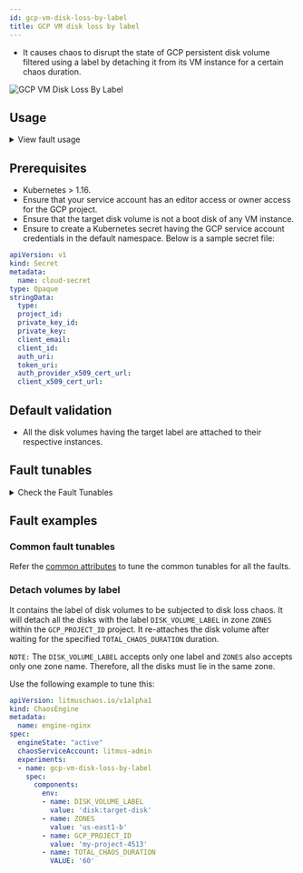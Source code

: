 ```yaml
---
id: gcp-vm-disk-loss-by-label
title: GCP VM disk loss by label
---
```


- It causes chaos to disrupt the state of GCP persistent disk volume filtered using a label by detaching it from its VM instance for a certain chaos duration.

![GCP VM Disk Loss By Label](./static/images/gcp-vm-disk-loss.png)

## Usage
<details>
<summary>View fault usage</summary>
<div>
Coming soon.
</div>
</details>

## Prerequisites
- Kubernetes > 1.16.
- Ensure that your service account has an editor access or owner access for the GCP project.
- Ensure that the target disk volume is not a boot disk of any VM instance.
- Ensure to create a Kubernetes secret having the GCP service account credentials in the default namespace. Below is a sample secret file:
```yaml
apiVersion: v1
kind: Secret
metadata:
  name: cloud-secret
type: Opaque
stringData:
  type:
  project_id:
  private_key_id:
  private_key:
  client_email:
  client_id:
  auth_uri:
  token_uri:
  auth_provider_x509_cert_url:
  client_x509_cert_url:
```

## Default validation
- All the disk volumes having the target label are attached to their respective instances.

## Fault tunables
<details>
    <summary>Check the Fault Tunables</summary>
    <h2>Mandatory Fields</h2>
    <table>
      <tr>
        <th> Variables </th>
        <th> Description </th>
        <th> Notes </th>
      </tr>
      <tr>
        <td> GCP_PROJECT_ID </td>
        <td> The ID of the GCP Project of which the disk volumes are a part of </td>
        <td> All the target disk volumes should belong to a single GCP Project </td>
      </tr>
      <tr>
        <td> DISK_VOLUME_LABEL </td>
        <td>Label of the targeted non-boot persistent disk volume</td>
        <td> The <code>DISK_VOLUME_LABEL</code> should be provided as <code>key:value</code> or <code>key</code> if the corresponding value is empty ex: <code>disk:target-disk</code> </td>
      </tr>
      <tr>
        <td> ZONES </td>
        <td> The zone of target disk volumes </td>
        <td> Only one zone can be provided i.e. all target disks should lie in the same zone </td>
      </tr>
    </table>
    <h2>Optional Fields</h2>
    <table>
      <tr>
        <th> Variables </th>
        <th> Description </th>
        <th> Notes </th>
      </tr>
      <tr>
        <td> TOTAL_CHAOS_DURATION </td>
        <td> The total time duration for chaos insertion (sec) </td>
        <td> Defaults to 30s </td>
      </tr>
       <tr>
        <td> CHAOS_INTERVAL </td>
        <td> The interval (in sec) between the successive chaos iterations (sec) </td>
        <td> Defaults to 30s </td>
      </tr>
      <tr>
        <td> DISK_AFFECTED_PERC </td>
        <td> The percentage of total disks filtered using the label to target </td>
        <td> Defaults to 0 (corresponds to 1 disk), provide numeric value only </td>
      </tr>
      <tr>
        <td> SEQUENCE </td>
        <td> It defines sequence of chaos execution for multiple disks </td>
        <td> Default value: parallel. Supported: serial, parallel </td>
      </tr>
      <tr>
        <td> RAMP_TIME </td>
        <td> Period to wait before and after injection of chaos in sec </td>
        <td> Eg. 30 </td>
      </tr>
    </table>
</details>

## Fault examples

### Common fault tunables
Refer the [common attributes](../common-tunables-for-all-faults) to tune the common tunables for all the faults.

### Detach volumes by label

It contains the label of disk volumes to be subjected to disk loss chaos. It will detach all the disks with the label `DISK_VOLUME_LABEL` in zone `ZONES` within the `GCP_PROJECT_ID` project.  It re-attaches the disk volume after waiting for the specified `TOTAL_CHAOS_DURATION` duration.

`NOTE:` The `DISK_VOLUME_LABEL` accepts only one label and `ZONES` also accepts only one zone name. Therefore, all the disks must lie in the same zone.

Use the following example to tune this:

[embedmd]:# (./static/manifests/gcp-vm-disk-loss-by-label/gcp-disk-loss.yaml yaml)
```yaml
apiVersion: litmuschaos.io/v1alpha1
kind: ChaosEngine
metadata:
  name: engine-nginx
spec:
  engineState: "active"
  chaosServiceAccount: litmus-admin
  experiments:
  - name: gcp-vm-disk-loss-by-label
    spec:
      components:
        env:
        - name: DISK_VOLUME_LABEL
          value: 'disk:target-disk'
        - name: ZONES
          value: 'us-east1-b'
        - name: GCP_PROJECT_ID
          value: 'my-project-4513'
        - name: TOTAL_CHAOS_DURATION
          VALUE: '60'
```

